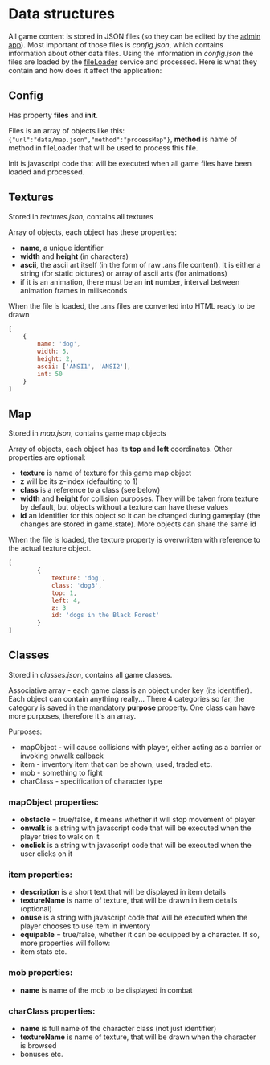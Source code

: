 # Data structures

All game content is stored in JSON files (so they can be edited by the [admin app](admin.md)). Most important of those files is *config.json*, which contains information about other data files.
Using the information in *config.json* the files are loaded by the [fileLoader](services/fileLoader.md) service and processed. Here is what they contain and how does it affect the application:

## Config
Has property **files** and **init**.

Files is an array of objects like this: `{"url":"data/map.json","method":"processMap"}`, **method** is name of method in fileLoader that will be used to process this file.

Init is javascript code that will be executed when all game files have been loaded and processed.

## Textures
Stored in *textures.json*, contains all textures

Array of objects, each object has these properties:
- **name**, a unique identifier
- **width** and **height** (in characters)
- **ascii**, the ascii art itself (in the form of raw .ans file content). It is either a string (for static pictures) or array of ascii arts (for animations)
- if it is an animation, there must be an **int** number, interval between animation frames in miliseconds

When the file is loaded, the .ans files are converted into HTML ready to be drawn

```javascript
[
	{
		name: 'dog',
		width: 5,
		height: 2,
		ascii: ['ANSI1', 'ANSI2'],
		int: 50
	} 
]
```

## Map
Stored in *map.json*, contains game map objects

Array of objects, each object has its **top** and **left** coordinates. Other properties are optional:
- **texture** is name of texture for this game map object
- **z** will be its z-index (defaulting to 1)
- **class** is a reference to a class (see below)
- **width** and **height** for collision purposes. They will be taken from texture by default, but objects without a texture can have these values
- **id** an identifier for this object so it can be changed during gameplay (the changes are stored in game.state). More objects can share the same id

When the file is loaded, the texture property is overwritten with reference to the actual texture object.

```javascript
[
		{
			texture: 'dog',
			class: 'dog3',
			top: 1,
			left: 4,
			z: 3
			id: 'dogs in the Black Forest'
		}
]
```

## Classes
Stored in *classes.json*, contains all game classes.

Associative array - each game class is an object under key (its identifier). Each object can contain anything really...
There 4 categories so far, the category is saved in the mandatory **purpose** property. One class can have more purposes, therefore it's an array.

Purposes:
- mapObject - will cause collisions with player, either acting as a barrier or invoking onwalk callback
- item - inventory item that can be shown, used, traded etc.
- mob - something to fight
- charClass - specification of character type

### mapObject properties:
- **obstacle** = true/false, it means whether it will stop movement of player
- **onwalk** is a string with javascript code that will be executed when the player tries to walk on it
- **onclick** is a string with javascript code that will be executed when the user clicks on it

### item properties:
- **description** is a short text that will be displayed in item details
- **textureName** is name of texture, that will be drawn in item details (optional)
- **onuse** is a string with javascript code that will be executed when the player chooses to use item in inventory
- **equipable** = true/false, whether it can be equipped by a character. If so, more properties will follow:
- item stats etc.

### mob properties:
- **name** is name of the mob to be displayed in combat

### charClass properties:
- **name** is full name of the character class (not just identifier)
- **textureName** is name of texture, that will be drawn when the character is browsed
- bonuses etc.
